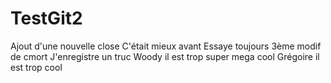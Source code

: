 # TestGit2
Ajout d'une nouvelle close
C'était mieux avant
Essaye toujours
3ème modif de cmort
J'enregistre
un truc
Woody il est trop super mega cool
Grégoire il est trop cool